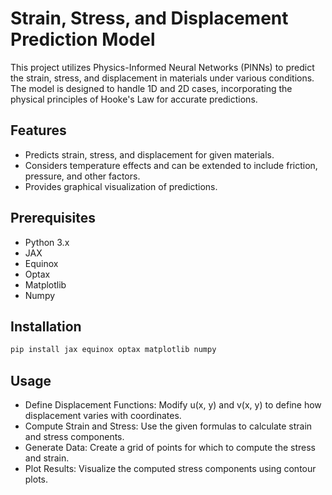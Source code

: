 # Strain, Stress, and Displacement Prediction Model

This project utilizes Physics-Informed Neural Networks (PINNs) to predict the strain, stress, and displacement in materials under various conditions. The model is designed to handle 1D and 2D cases, incorporating the physical principles of Hooke's Law for accurate predictions.

## Features
- Predicts strain, stress, and displacement for given materials.
- Considers temperature effects and can be extended to include friction, pressure, and other factors.
- Provides graphical visualization of predictions.

## Prerequisites
- Python 3.x
- JAX
- Equinox
- Optax
- Matplotlib
- Numpy

## Installation
```bash
pip install jax equinox optax matplotlib numpy
```
## Usage
- Define Displacement Functions: Modify u(x, y) and v(x, y) to define how displacement varies with coordinates.
- Compute Strain and Stress: Use the given formulas to calculate strain and stress components.
- Generate Data: Create a grid of points for which to compute the stress and strain.
- Plot Results: Visualize the computed stress components using contour plots.
